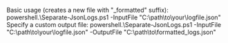 Basic usage (creates a new file with "_formatted" suffix):
powershell.\Separate-JsonLogs.ps1 -InputFile "C:\path\to\your\logfile.json"
Specify a custom output file:
powershell.\Separate-JsonLogs.ps1 -InputFile "C:\path\to\your\logfile.json" -OutputFile "C:\path\to\formatted_logs.json"
